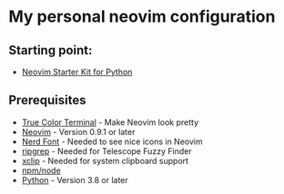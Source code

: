 # My personal neovim configuration

## Starting point:


- [Neovim Starter Kit for Python](https://github.com/bcampolo/nvim-starter-kit/tree/python#neovim-starter-kit-for-python-)

## Prerequisites ##
- [True Color Terminal](https://gist.github.com/kurahaupo/6ce0eaefe5e730841f03cb82b061daa2#now-supporting-true-color) - Make Neovim look pretty
- [Neovim](https://neovim.io/) - Version 0.9.1 or later
- [Nerd Font](https://www.nerdfonts.com/) - Needed to see nice icons in Neovim
- [ripgrep](https://github.com/BurntSushi/ripgrep) - Needed for Telescope Fuzzy Finder
- [xclip](https://linuxconfig.org/how-to-use-xclip-on-linux) - Needed for system clipboard support
- [npm/node](https://docs.npmjs.com/downloading-and-installing-node-js-and-npm)
- [Python](https://www.python.org/) - Version 3.8 or later
